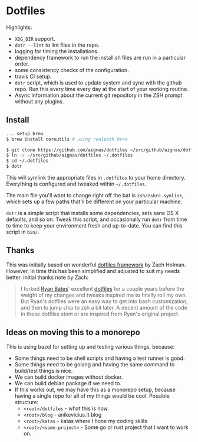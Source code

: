 # Dotfiles

Highlights:
- `XDG_DIR` support.
- `dotr --lint` to lint files in the repo.
- logging for timing the installations.
- dependency framework to run the install.sh files are run in a particular order.
- some consistency checks of the configuration.
- travis CI setup.
- `dotr` script, which is used to update system and sync with the github repo.
  Run this every time every day at the start of your working routine.
- Async information about the current git repository in the ZSH prompt without
  any plugins.

## Install

```sh
... setup brew
$ brew install coreutils # using realpath here

$ git clone https://github.com/aignas/dotfiles ~/src/github/aignas/dotfiles
$ ln -s ~/src/github/aignas/dotfiles ~/.dotfiles
$ cd ~/.dotfiles
$ dotr
```

This will symlink the appropriate files in `.dotfiles` to your home directory.
Everything is configured and tweaked within `~/.dotfiles`.

The main file you'll want to change right off the bat is `zsh/zshrc.symlink`,
which sets up a few paths that'll be different on your particular machine.

`dotr` is a simple script that installs some dependencies, sets sane OS X
defaults, and so on. Tweak this script, and occasionally run `dotr` from time to
time to keep your environment fresh and up-to-date. You can find this script in
`bin/`.

## Thanks

This was initially based on wonderful [dotfiles
framework](https://github.com/holman/dotfiles) by Zach Holman.  However, in
time this has been simplified and adjusted to suit my needs better.  Initial
thanks note by Zach:

> I forked [Ryan Bates](http://github.com/ryanb)' excellent
> [dotfiles](http://github.com/ryanb/dotfiles) for a couple years before the
> weight of my changes and tweaks inspired me to finally roll my own. But Ryan's
> dotfiles were an easy way to get into bash customization, and then to jump
> ship to zsh a bit later. A decent amount of the code in these dotfiles stem
> or are inspired from Ryan's original project.

## Ideas on moving this to a monorepo

This is using bazel for setting up and testing various things, because:
* Some things need to be shell scripts and having a test runner is good.
* Some things need to be golang and having the same command to build/test things is nice.
* We can build docker images without docker.
* We can build debian package if we need to.
* If this works out, we may have this as a monorepo setup, because having a single repo for all of my things would be cool.  Possible structure:
  * `<root>/dotfiles` - what this is now
  * `<root>/blog` - anikevicius.lt blog
  * `<root>/katas` - katas where I hone my coding skills
  * `<root>/<some-project>` - Some go or rust project that I want to work on.
